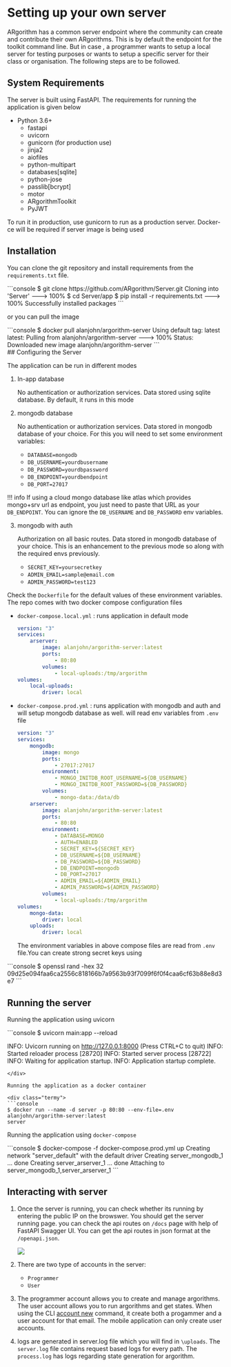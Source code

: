 # Setting up your own server

ARgorithm has a common server endpoint where the community can create
and contribute their own ARgorithms. This is by default the endpoint for
the toolkit command line. But in case , a programmer wants to setup a
local server for testing purposes or wants to setup a specific server
for their class or organisation. The following steps are to be followed.

## System Requirements

The server is built using FastAPI. The requirements for running the application is given below

- Python 3.6+
  - fastapi
  - uvicorn
  - gunicorn (for production use)
  - jinja2
  - aiofiles
  - python-multipart
  - databases[sqlite]
  - python-jose
  - passlib[bcrypt]
  - motor
  - ARgorithmToolkit
  - PyJWT

To run it in production, use gunicorn to run as a production server. Docker-ce will be required if server image is being used

## Installation

You can clone the git repository and install requirements from the `requirements.txt` file.

<div class="termy">
```console
$ git clone https://github.com/ARgorithm/Server.git
Cloning into 'Server'
---> 100%
$ cd Server/app
$ pip install -r requirements.txt
---> 100%
Successfully installed packages
```
</div>

or you can pull the image

<div class="termy">
```console
$ docker pull alanjohn/argorithm-server
Using default tag: latest
latest: Pulling from alanjohn/argorithm-server
---> 100%
Status: Downloaded new image alanjohn/argorithm-server
```
</div>
## Configuring the Server

The application can be run in different modes

1. In-app database

   No authentication or authorization services. Data stored using sqlite database. By default, it runs in this mode

2. mongodb database

   No authentication or authorization services. Data stored in mongodb database of your choice. For this you will need to set some environment variables:

   - `DATABASE=mongodb`
   - `DB_USERNAME=yourdbusername`
   - `DB_PASSWORD=yourdbpassword`
   - `DB_ENDPOINT=yourdbendpoint`
   - `DB_PORT=27017`

!!! info
    If using a cloud mongo database like atlas which provides mongo+srv url as endpoint, you just need to paste that URL as your `DB_ENDPOINT`. You can ignore the `DB_USERNAME` and `DB_PASSWORD` env variables.

3. mongodb with auth

   Authorization on all basic routes. Data stored in mongodb database of your choice. This is an enhancement to the previous mode so along with the required envs previously.

   - `SECRET_KEY=yoursecretkey`
   - `ADMIN_EMAIL=sample@email.com`
   - `ADMIN_PASSWORD=test123`

Check the `Dockerfile` for the default values of these environment variables.
The repo comes with two docker compose configuration files

- `docker-compose.local.yml` : runs application in default mode
    ```yaml
    version: "3"
    services:
        arserver:
            image: alanjohn/argorithm-server:latest
            ports: 
                - 80:80
            volumes:
                - local-uploads:/tmp/argorithm
    volumes:
        local-uploads:
            driver: local

    ```
    
- `docker-compose.prod.yml` : runs application with mongodb and auth and will setup mongodb database as well. will read env variables from `.env` file

    ```yaml
    version: "3"
    services:
        mongodb:
            image: mongo
            ports: 
                - 27017:27017
            environment:
                - MONGO_INITDB_ROOT_USERNAME=${DB_USERNAME}
                - MONGO_INITDB_ROOT_PASSWORD=${DB_PASSWORD}
            volumes:
                - mongo-data:/data/db
        arserver:
            image: alanjohn/argorithm-server:latest
            ports: 
                - 80:80
            environment:
                - DATABASE=MONGO
                - AUTH=ENABLED
                - SECRET_KEY=${SECRET_KEY}
                - DB_USERNAME=${DB_USERNAME}
                - DB_PASSWORD=${DB_PASSWORD}
                - DB_ENDPOINT=mongodb
                - DB_PORT=27017
                - ADMIN_EMAIL=${ADMIN_EMAIL}
                - ADMIN_PASSWORD=${ADMIN_PASSWORD}
            volumes:
                - local-uploads:/tmp/argorithm
    volumes:
        mongo-data:
            driver: local
        uploads:
            driver: local
    ```

	The environment variables in above compose files are read from `.env` file.You can create strong secret keys using

<div class="termy">
```console
$ openssl rand -hex 32
09d25e094faa6ca2556c818166b7a9563b93f7099f6f0f4caa6cf63b88e8d3e7
```
</div>

## Running the server

Running the application using uvicorn

<div class="termy">
```console
$ uvicorn main:app --reload

INFO:     Uvicorn running on http://127.0.0.1:8000 (Press CTRL+C to quit)
INFO:     Started reloader process [28720]
INFO:     Started server process [28722]
INFO:     Waiting for application startup.
INFO:     Application startup complete.
```
</div>

Running the application as a docker container

<div class="termy">
```console
$ docker run --name -d server -p 80:80 --env-file=.env alanjohn/argorithm-server:latest
server
```
</div>

Running the application using `docker-compose`

<div class="termy">
```console
$ docker-compose -f docker-compose.prod.yml up
Creating network "server_default" with the default driver
Creating server_mongodb_1 ... done
Creating server_arserver_1 ... done
Attaching to server_mongodb_1,server_arserver_1
```
</div>

## Interacting with server

1. Once the server is running, you can check whether its running by entering the public IP on the browswer. You should get the server running page. you can check the api routes on `/docs` page with help of FastAPI Swagger UI. You can get the api routes in json format at the `/openapi.json`.

    ![](https://user-images.githubusercontent.com/35735486/104831190-97d6fb80-58ac-11eb-92d3-bd7a6d823cfe.png)

2. There are two type of accounts in the server:

    - `Programmer`
    - `User`

3. The programmer account allows you to create and manage argorithms. The user account allows you to run argorithms and get states. When using the CLI [account new](\cli#new) command, it create both a progammer and a user account for that email. The mobile application can only create user accounts.

4. logs are generated in server.log file which you will find in `\uploads`. The `server.log` file contains request based logs for every path. The `process.log` has logs regarding state generation for argorithm.